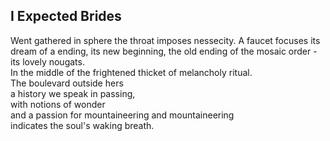 I Expected Brides
-----------------
Went gathered in sphere the throat imposes nessecity. A faucet focuses its dream of a ending, its new beginning, the old ending of the mosaic order -  
its lovely nougats.  
In the middle of the frightened thicket of melancholy ritual.  
The boulevard outside hers  
a history we speak in passing,  
with notions of wonder  
and a passion for mountaineering and mountaineering  
indicates the soul's waking breath.  
